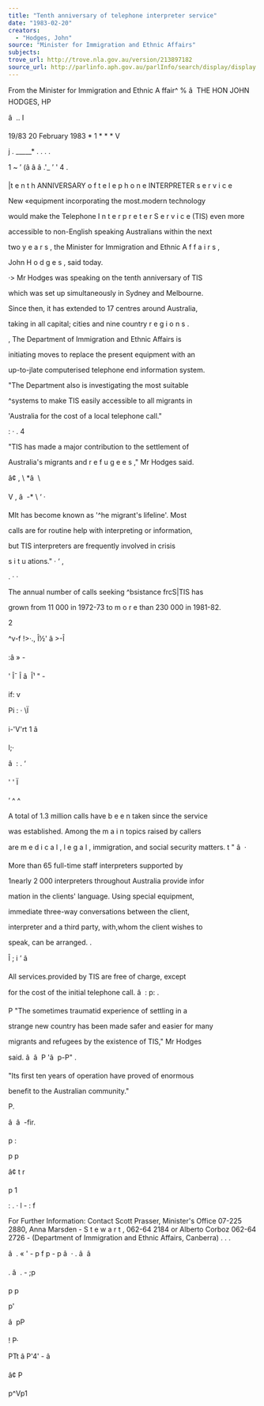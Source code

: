 ```yaml
---
title: "Tenth anniversary of telephone interpreter service"
date: "1983-02-20"
creators:
  - "Hodges, John"
source: "Minister for Immigration and Ethnic Affairs"
subjects:
trove_url: http://trove.nla.gov.au/version/213897182
source_url: http://parlinfo.aph.gov.au/parlInfo/search/display/display.w3p;query=Id%3A%22media/pressrel/HPR09004764%22
---
```


 From the Minister for Immigration  and Ethnic A ffair^ % â   THE HON JOHN HODGES,  HP

 â   .. I

 19/83 20 February 1983 *  1  *  *  *  V 

 j . _____* . . .  .

 1 ~ ’  (â â â .'_ ’  ' 4  .

 |t e n t h  ANNIVERSARY o f  t e l e p h o n e  INTERPRETER s e r v i c e

 New «equipment incorporating the most.modern technology 

 would make the Telephone I n t e r p r e t e r S e r v i c e  (TIS) even more

 accessible to non-English speaking Australians within the next

 two y e a r s , the Minister for Immigration and Ethnic A f f a i r s ,  

 John H o d g e s , said today.

 ·> Mr Hodges was speaking on the tenth anniversary of TIS 

 which was set up simultaneously in Sydney and Melbourne.

 Since then, it has extended to 17 centres around Australia, 

 taking in all capital; cities and nine country r e g i o n s .

 ,  The Department of Immigration and Ethnic Affairs is 

 initiating moves to replace the present equipment with an 

 up-to-jlate computerised telephone end information system.

 "The Department also is investigating the most suitable 

 ^systems to make TIS easily accessible to all migrants in 

 'Australia for the cost of a local telephone call."

 : ·  . 4

 "TIS has made a major contribution to the settlement of

 Australia's migrants and r e f u g e e s ," Mr Hodges said.

 â¢  ,  \  *â  \

 V  ,  â   -* \ ‘ ·

 MIt has become known as '^he migrant's lifeline'. Most 

 calls are for routine help with interpreting or information, 

 but TIS interpreters are frequently involved in crisis

 s i t u ations." ·  ‘ ,

 .  ·  ·

 The annual number of calls seeking ^bsistance frcS|TIS has 

 grown from 11 000 in 1972-73 to m o r e  than 230 000 in 1981-82.

 2

 ^v-f  !>·., Î½'  â >-Î

 :â » -  

 '  Î¯ Î â   Î¹ "  -

 if: v

 Pi : ·  \Ï

 i-'V'rt 1  â 

 l;·

 â  : .  ‘

 '  '  Ï

 ’  ^  ^

 A  total of 1.3 million calls have b e e n  taken since the service

 was established. Among the m a i n  topics raised by callers 

 are m e d i c a l , l e g a l , immigration, and social security matters.  t " â   ·

 More than 65 full-time staff interpreters supported by 

 1nearly 2 000 interpreters throughout Australia provide infor­

 mation in the clients' language. Using special equipment, 

 immediate three-way conversations between the client, 

 interpreter and a third party, with,whom the client wishes to 

 speak, can be arranged. .

 Î  ; i  ’  â 

 All services.provided by TIS are free of charge, except

 for the cost of the initial telephone call.  â   : p: .

 P "The sometimes traumatid experience of settling in a 

 strange new country has been made safer and easier for many 

 migrants and refugees by the existence of TIS," Mr Hodges 

 said. â  â  P 'â  p-P" .

 "Its first ten years of operation have proved of enormous 

 benefit to the Australian community."

 P.

 â   â   -fir.

 p :

 p p

 â¢ t r

 p  1

 :  . ·  l  -  :  f

 For Further Information: Contact Scott Prasser, Minister's Office 07-225 2880, Anna Marsden - S t e w a r t , 062-64 2184 or  Alberto Corboz 062-64 2726 - (Department of Immigration and Ethnic Affairs, Canberra) . . .

 â   .  « ' - p f p - p  â  · .  â   â 

 .  â   .  - ;p

 p p 

 p'

 â  pP

 ! P·

 PTt  â P'4'  - â 

 â¢  P

 p^Vp1

